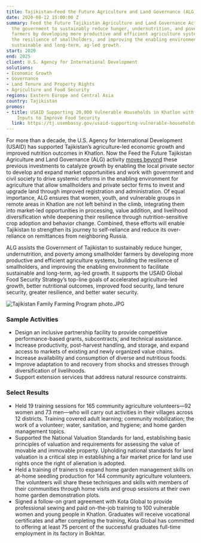 ```yaml
---
title: Tajikistan—Feed the Future Agriculture and Land Governance (ALG)
date: 2020-08-12 15:00:00 Z
summary: Feed the Future Tajikistan Agriculture and Land Governance Activity assists
  the government to sustainably reduce hunger, undernutrition, and poverty among smallholder
  farmers by developing more productive and efficient agriculture systems, building
  the resilience of smallholders, and improving the enabling environment to facilitate
  sustainable and long-term, ag-led growth.
start: 2020
end: 2025
client: U.S. Agency for International Development
solutions:
- Economic Growth
- Governance
- Land Tenure and Property Rights
- Agriculture and Food Security
regions: Eastern Europe and Central Asia
country: Tajikistan
promos:
- title: USAID Supporting 20,000 Vulnerable Households in Khatlon with Agriculture
    Inputs to Improve Food Security
  link: https://tj.usembassy.gov/usaid-supporting-vulnerable-households-in-khatlon-with-agriculture-inputs/
---
```


For more than a decade, the U.S. Agency for International Development (USAID) has supported Tajikistan’s agriculture-led economic growth and improved nutrition outcomes in Khatlon. Now the Feed the Future Tajikistan Agriculture and Land Governance (ALG) activity [moves beyond](https://www.usaid.gov/tajikistan/press-releases/sep-18-2020-usaid-launches-36-million-program) these previous investments to catalyze growth by enabling the local private sector to develop and expand market opportunities and work with government and civil society to drive systemic reforms in the enabling environment for agriculture that allow smallholders and private sector firms to invest and upgrade land through improved registration and administration. Of equal importance, ALG ensures that women, youth, and vulnerable groups in remote areas in Khatlon are not left behind in the climb, integrating them into market-led opportunities in processing, value addition, and livelihood diversification while deepening their resilience through nutrition-sensitive crop adoption and behavior change. Combined, these efforts will enable Tajikistan to strengthen its journey to self-reliance and reduce its over-reliance on remittances from neighboring Russia. 

ALG assists the Government of Tajikistan to sustainably reduce hunger, undernutrition, and poverty among smallholder farmers by developing more productive and efficient agriculture systems, building the resilience of smallholders, and improving the enabling environment to facilitate sustainable and long-term, ag-led growth. It supports the USAID Global Food Security Strategy’s top-line goals of accelerated agriculture-led growth, better nutritional outcomes, improved food security, land tenure security, greater resilience, and better water security.

![Tajikistan Family Farming Program photo.JPG](/uploads/Tajikistan%20Family%20Farming%20Program%20photo.JPG)

### Sample Activities

* Design an inclusive partnership facility to provide competitive performance-based grants, subcontracts, and technical assistance. 
* Increase productivity, post-harvest handling, and storage, and expand access to markets of existing and newly organized value chains.
* Increase availability and consumption of diverse and nutritious foods.
* Improve adaptation to and recovery from shocks and stresses through diversification of livelihoods.
* Support extension services that address natural resource constraints. 

### Select Results

* Held 19 training sessions for 165 community agriculture volunteers—92 women and 73 men—who will carry out activities in their villages across 12 districts. Training covered adult learning; community mobilization; the work of a volunteer; water, sanitation, and hygiene; and home garden management topics.
*  Supported the National Valuation Standards for land, establishing basic principles of valuation and requirements for assessing the value of movable and immovable property. Upholding national standards for land valuation is a critical step in establishing a fair market price for land use rights once the right of alienation is adopted.
* Held a training of trainers to expand home garden management skills on at-home seedling production for 144 community agriculture volunteers. The volunteers will share these techniques and skills with members of their communities through home visits and group sessions at their own home garden demonstration plots.
* Signed a follow-on grant agreement with Kota Global to provide professional sewing and paid on-the-job training to 100 vulnerable women and young people in Khatlon. Graduates will receive vocational certificates and after completing the training, Kota Global has committed to offering at least 75 percent of the successful graduates full-time employment in its factory in Bokhtar. 